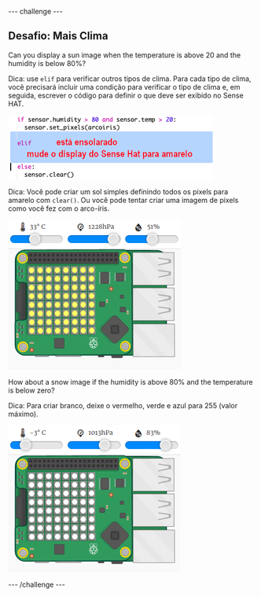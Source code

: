 \--- challenge \---

## Desafio: Mais Clima

Can you display a sun image when the temperature is above 20 and the humidity is below 80%?

Dica: use `elif` para verificar outros tipos de clima. Para cada tipo de clima, você precisará incluir uma condição para verificar o tipo de clima e, em seguida, escrever o código para definir o que deve ser exibido no Sense HAT.

![captura de tela](images/rainbow-elif.png)

Dica: Você pode criar um sol simples definindo todos os pixels para amarelo com `clear()`. Ou você pode tentar criar uma imagem de pixels como você fez com o arco-íris.

![captura de tela](images/rainbow-sun.png)

How about a snow image if the humidity is above 80% and the temperature is below zero?

Dica: Para criar branco, deixe o vermelho, verde e azul para 255 (valor máximo).

![captura de tela](images/rainbow-snow.png)

\--- /challenge \---